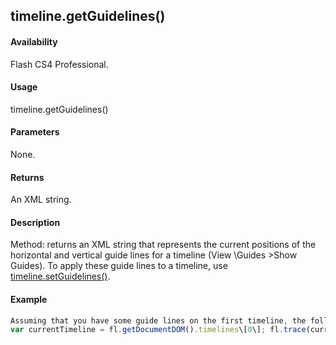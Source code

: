 ## timeline.getGuidelines()

#### Availability

Flash CS4 Professional.

#### Usage

timeline.getGuidelines()

#### Parameters

None.

#### Returns

An XML string.

#### Description

Method: returns an XML string that represents the current positions of the horizontal and vertical guide lines for a timeline (View \Guides \>Show Guides). To apply these guide lines to a timeline, use [timeline.setGuidelines()](#!AdobeDocs/developers-animatesdk-docs/test/Timeline_object/timeli44.md).

#### Example

```javascript
Assuming that you have some guide lines on the first timeline, the following example displays them as an XML string in the Output panel:
var currentTimeline = fl.getDocumentDOM().timelines\[0\]; fl.trace(currentTimeline.getGuidelines());

```